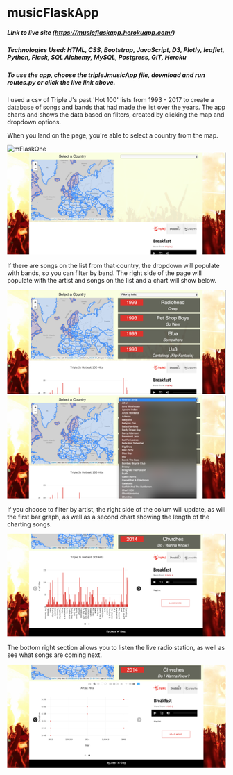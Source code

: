 # musicFlaskApp
##### Link to live site (https://musicflaskapp.herokuapp.com/)
##### Technologies Used: HTML, CSS, Bootstrap, JavaScript, D3, Plotly, leaflet, Python, Flask, SQL Alchemy, MySQL, Postgress, GIT, Heroku
##### To use the app, choose the tripleJmusicApp file, download and run routes.py or click the live link above.


I used a csv of Triple J's past 'Hot 100' lists from 1993 - 2017 to create a database of songs and bands that had made the list over the years. The app charts and shows the data based on filters, created by clicking the map and dropdown options.

When you land on the page, you're able to select a country from the map. 

![mFlaskOne](mFlaskReadmePics/mFlaskOne.png)
![mFlaskTwo](mFlaskReadmePics/mFlaskTwo.png)

If there are songs on the list from that country, the dropdown will populate with bands, so you can filter by band. The right side of the page will populate with the artist and songs on the list and a chart will show below.

![mFlaskThree](mFlaskReadmePics/mFlaskThree.png)
![mFlaskFour](mFlaskReadmePics/mFlaskFour.png)

If you choose to filter by artist, the right side of the colum will update, as will the first bar graph, as well as a second chart showing the length of the charting songs.

![mFlaskFive](mFlaskReadmePics/mFlaskFive.png)

The bottom right section allows you to listen the live radio station, as well as see what songs are coming next.

![mFlaskSix](mFlaskReadmePics/mFlaskSix.png)

